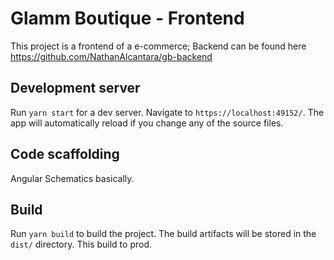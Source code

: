 # Glamm Boutique - Frontend

This project is a frontend of a e-commerce;
Backend can be found here https://github.com/NathanAlcantara/gb-backend

## Development server

Run `yarn start` for a dev server. Navigate to `https://localhost:49152/`. The app will automatically reload if you change any of the source files.

## Code scaffolding

Angular Schematics basically.

## Build

Run `yarn build` to build the project. The build artifacts will be stored in the `dist/` directory. This build to prod.
